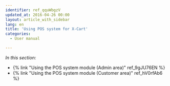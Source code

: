 ```yaml
---
identifier: ref_qquWbgzV
updated_at: 2016-04-26 00:00
layout: article_with_sidebar
lang: en
title: 'Using POS system for X-Cart'
categories:
  - User manual

---
```



_In this section:_

*   {% link "Using the POS system module (Admin area)" ref_9gJU76EN %}
*   {% link "Using the POS system module (Customer area)" ref_hV0rfAb6 %}